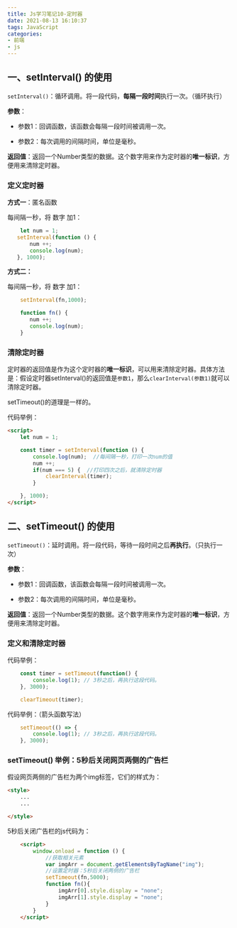 ```yaml
---
title: Js学习笔记10-定时器
date: 2021-08-13 16:10:37
tags: JavaScript
categories: 
- 前端
- js
---
```


## 一、setInterval() 的使用

`setInterval()`：循环调用。将一段代码，**每隔一段时间**执行一次。（循环执行）

**参数**：

- 参数1：回调函数，该函数会每隔一段时间被调用一次。

- 参数2：每次调用的间隔时间，单位是毫秒。

**返回值**：返回一个Number类型的数据。这个数字用来作为定时器的**唯一标识**，方便用来清除定时器。

### 定义定时器

**方式一**：匿名函数

每间隔一秒，将 数字 加1：

```javascript
    let num = 1;
   setInterval(function () {
       num ++;
       console.log(num);
   }, 1000);
```

**方式二：**

每间隔一秒，将 数字 加1：

```javascript
    setInterval(fn,1000);

    function fn() {
       num ++;
       console.log(num);
    }

```

### 清除定时器

定时器的返回值是作为这个定时器的**唯一标识**，可以用来清除定时器。具体方法是：假设定时器setInterval()的返回值是`参数1`，那么`clearInterval(参数1)`就可以清除定时器。

setTimeout()的道理是一样的。

代码举例：

```html
<script>
    let num = 1;

    const timer = setInterval(function () {
        console.log(num);  //每间隔一秒，打印一次num的值
        num ++;
        if(num === 5) {  //打印四次之后，就清除定时器
            clearInterval(timer);
        }

    }, 1000);
</script>

```

## 二、setTimeout() 的使用

`setTimeout()`：延时调用。将一段代码，等待一段时间之后**再执行**。（只执行一次）

**参数**：

- 参数1：回调函数，该函数会每隔一段时间被调用一次。

- 参数2：每次调用的间隔时间，单位是毫秒。

**返回值**：返回一个Number类型的数据。这个数字用来作为定时器的**唯一标识**，方便用来清除定时器。

### 定义和清除定时器

代码举例：

```javascript
    const timer = setTimeout(function() {
        console.log(1); // 3秒之后，再执行这段代码。
    }, 3000);

    clearTimeout(timer);

```

代码举例：（箭头函数写法）

```javascript
    setTimeout(() => {
        console.log(1); // 3秒之后，再执行这段代码。
    }, 3000);
```


### setTimeout() 举例：5秒后关闭网页两侧的广告栏

假设网页两侧的广告栏为两个img标签，它们的样式为：


```html
<style>
    ...
    ...

</style>

```

5秒后关闭广告栏的js代码为：

```html
    <script>
        window.onload = function () {
            //获取相关元素
            var imgArr = document.getElementsByTagName("img");
            //设置定时器：5秒后关闭两侧的广告栏
            setTimeout(fn,5000);
            function fn(){
                imgArr[0].style.display = "none";
                imgArr[1].style.display = "none";
            }
        }
    </script>
```
